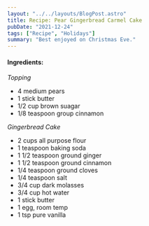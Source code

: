 ```yaml
---
layout: "../../layouts/BlogPost.astro"
title: Recipe: Pear Gingerbread Carmel Cake
pubDate: "2021-12-24"
tags: ["Recipe", "Holidays"]
summary: "Best enjoyed on Christmas Eve."
---
```


<h4>Ingredients:</h4>

<p><em>Topping</em></p>
<ul>
    <li itemProp="recipeIngredient">4 medium pears</li>
    <li itemProp="recipeIngredient">1 stick butter</li>
    <li itemProp="recipeIngredient">1/2 cup brown suagar</li>
    <li itemProp="recipeIngredient">1/8 teaspoon group cinnamon</li>
</ul>

<p><em>Gingerbread Cake</em></p>
<ul>
    <li itemProp="recipeIngredient">2 cups all purpose flour</li>
    <li itemProp="recipeIngredient">1 teaspoon baking soda</li>
    <li itemProp="recipeIngredient">1 1/2 teaspoon ground ginger</li>
    <li itemProp="recipeIngredient">1 1/2 teaspoon ground cinnamon</li>
    <li itemProp="recipeIngredient">1/4 teaspoon ground cloves</li>
    <li itemProp="recipeIngredient">1/4 teaspoon salt</li>
    <li itemProp="recipeIngredient">3/4 cup dark molasses</li>
    <li itemProp="recipeIngredient">3/4 cup hot water</li>
    <li itemProp="recipeIngredient">1 stick butter</li>
    <li itemProp="recipeIngredient">1 egg, room temp</li>
    <li itemProp="recipeIngredient">1 tsp pure vanilla</li>
</ul>
